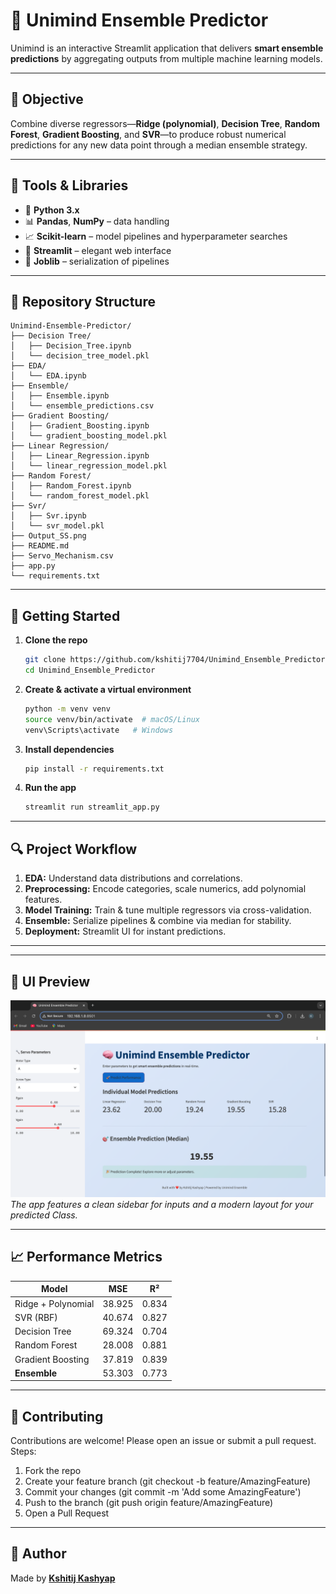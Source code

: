 # 🧠 Unimind Ensemble Predictor
Unimind is an interactive Streamlit application that delivers **smart ensemble predictions** by aggregating outputs from multiple machine learning models.

---

## 📌 Objective
Combine diverse regressors—**Ridge (polynomial)**, **Decision Tree**, **Random Forest**, **Gradient Boosting**, and **SVR**—to produce robust numerical predictions for any new data point through a median ensemble strategy.

---

## 🧰 Tools & Libraries
- 🐍 **Python 3.x**  
- 📊 **Pandas**, **NumPy** – data handling  
- 📈 **Scikit-learn** – model pipelines and hyperparameter searches  
- 🚀 **Streamlit** – elegant web interface  
- 💾 **Joblib** – serialization of pipelines  

---

## 📁 Repository Structure
```
Unimind-Ensemble-Predictor/
├── Decision Tree/
│   ├── Decision_Tree.ipynb
│   └── decision_tree_model.pkl
├── EDA/
│   └── EDA.ipynb
├── Ensemble/
│   ├── Ensemble.ipynb
│   └── ensemble_predictions.csv
├── Gradient Boosting/
│   ├── Gradient_Boosting.ipynb
│   └── gradient_boosting_model.pkl
├── Linear Regression/
│   ├── Linear_Regression.ipynb
│   └── linear_regression_model.pkl
├── Random Forest/
│   ├── Random_Forest.ipynb
│   └── random_forest_model.pkl
├── Svr/
│   ├── Svr.ipynb
│   └── svr_model.pkl
├── Output_SS.png
├── README.md
├── Servo_Mechanism.csv
├── app.py
└── requirements.txt
```

---

## 🚀 Getting Started

1. **Clone the repo**  
   ```bash
   git clone https://github.com/kshitij7704/Unimind_Ensemble_Predictor.git
   cd Unimind_Ensemble_Predictor
   ```

2. **Create & activate a virtual environment**  
   ```bash
   python -m venv venv
   source venv/bin/activate  # macOS/Linux
   venv\Scripts\activate   # Windows
   ```

3. **Install dependencies**  
   ```bash
   pip install -r requirements.txt
   ```

4. **Run the app**  
   ```bash
   streamlit run streamlit_app.py
   ```

---

## 🔍 Project Workflow

1. **EDA:** Understand data distributions and correlations.  
2. **Preprocessing:** Encode categories, scale numerics, add polynomial features.  
3. **Model Training:** Train & tune multiple regressors via cross-validation.  
4. **Ensemble:** Serialize pipelines & combine via median for stability.  
5. **Deployment:** Streamlit UI for instant predictions.

---

---

## 🎨 UI Preview

![UI Preview](Output_SS.png)
*The app features a clean sidebar for inputs and a modern layout for your predicted Class.*

---

## 📈 Performance Metrics

| Model                  | MSE    | R²    |
|------------------------|--------|-------|
| Ridge + Polynomial     | 38.925 |  0.834|
| SVR (RBF)              | 40.674 |  0.827|
| Decision Tree          | 69.324 |  0.704|
| Random Forest          | 28.008 |  0.881|
| Gradient Boosting      | 37.819 |  0.839|
| **Ensemble**           | 53.303 |  0.773|


---

## 🤝 Contributing
Contributions are welcome! Please open an issue or submit a pull request.
Steps:
1. Fork the repo
2. Create your feature branch (git checkout -b feature/AmazingFeature)
3. Commit your changes (git commit -m 'Add some AmazingFeature')
4. Push to the branch (git push origin feature/AmazingFeature)
5. Open a Pull Request

---

## 📝 Author
Made by [**Kshitij Kashyap**](https://kshitij-kashyap-portfolio.netlify.app/)
